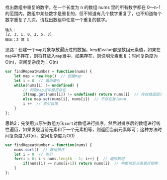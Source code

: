找出数组中重复的数字。在一个长度为 n 的数组 nums 里的所有数字都在 0～n-1 的范围内。数组中某些数字是重复的，但不知道有几个数字重复了，也不知道每个数字重复了几次。请找出数组中任意一个重复的数字。

```
输入：
[2, 3, 1, 0, 2, 5, 3]
输出：2 或 3 
```

思路：创建一个`map`对象存放遍历过的数据，key和value都是数组元素值，如果在`map`中不存在，则将其放入`map`当中，如果存在，则说明元素重复；时间复杂度为O(n)，空间复杂度为：O(n)

```js
var findRepeatNumber = function(nums) {
    let map = new Map()  // 创建map
    let i = 0  // 遍历索引
    while(nums[i] != undefined) {
        // 判断map当中是否存在
        if(map.get(nums[i]) != undefined) return nums[i]  // 存在就返回元素值
        else map.set(nums[i], nums[i])  // 不存在放入map
        i ++  // 索引自增
    }
};
```

思路2：先使用`js`原生数组方法`sort`对数组进行排序，然后对排序后的数组进行线性遍历，如果发现当前元素和下一个元素相等，则返回当前元素即可；这种方法时间复杂度为O(n)，空间复杂度为O(1)

```js
var findRepeatNumber = function(nums) {
    nums.sort()  // 数组排序
    let i = 0  // 索引
    for(i = 0; i < nums.length - 1; i++) {  // 遍历数组
        if(nums[i] == nums[i+1]) return nums[i]  // 判断前后元素是否相等
    }
};
```


